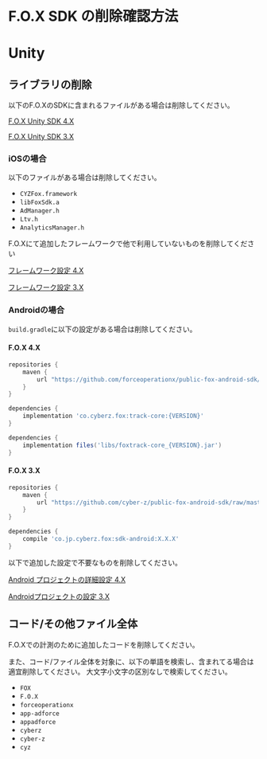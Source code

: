 # F.O.X SDK の削除確認方法
<div id="delete_unity"></div>

# Unity

## ライブラリの削除

以下のF.O.XのSDKに含まれるファイルがある場合は削除してください。

[F.O.X Unity SDK 4.X](https://github.com/forceoperationx/public-fox-unity-sdk/blob/4.x/lang/ja/doc/integration/README.md)

[F.O.X Unity SDK 3.X](https://github.com/forceoperationx/public-fox-unity-sdk/blob/3.x/lang/ja/doc/integration/README.md)

### iOSの場合

以下のファイルがある場合は削除してください。

- `CYZFox.framework`
- `libFoxSdk.a` 
- `AdManager.h`
- `Ltv.h`
- `AnalyticsManager.h`

F.O.Xにて追加したフレームワークで他で利用していないものを削除してください

[フレームワーク設定 4.X](https://github.com/forceoperationx/public-fox-unity-sdk/blob/4.x/lang/ja/doc/integration/ios/README.md)

[フレームワーク設定 3.X](https://github.com/forceoperationx/public-fox-unity-sdk/blob/3.x/lang/ja/doc/integration/ios/README.md)

### Androidの場合

`build.gradle`に以下の設定がある場合は削除してください。

#### F.O.X 4.X

```gradle
repositories {
    maven {
        url "https://github.com/forceoperationx/public-fox-android-sdk/raw/master/mavenRepo"
    }
}

dependencies {
    implementation 'co.cyberz.fox:track-core:{VERSION}'
}
```

```gradle
dependencies {
	implementation files('libs/foxtrack-core_{VERSION}.jar')
}
```

#### F.O.X 3.X

```gradle
repositories {
    maven {
        url "https://github.com/cyber-z/public-fox-android-sdk/raw/master/mavenRepo"
    }
}

dependencies {
    compile 'co.jp.cyberz.fox:sdk-android:X.X.X'
}
```

以下で追加した設定で不要なものを削除してください。

[Android プロジェクトの詳細設定 4.X](https://github.com/forceoperationx/public-fox-unity-sdk/blob/4.x/lang/ja/doc/integration/android/README.md)

[Androidプロジェクトの設定 3.X](https://github.com/forceoperationx/public-fox-unity-sdk/blob/3.x/lang/ja/doc/integration/android/README.md)

## コード/その他ファイル全体

F.O.Xでの計測のために追加したコードを削除してください。

また、コード/ファイル全体を対象に、以下の単語を検索し、含まれてる場合は適宜削除してください。
大文字小文字の区別なしで検索してください。

- `FOX`
- `F.O.X`
- `forceoperationx`
- `app-adforce`
- `appadforce`
- `cyberz`
- `cyber-z`
- `cyz`

